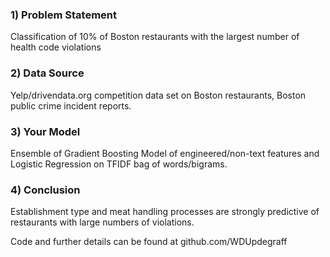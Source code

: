 ### 1) Problem Statement
Classification of 10% of Boston restaurants with the largest number of health code violations
### 2) Data Source
Yelp/drivendata.org competition data set on Boston restaurants, Boston public crime incident reports.
### 3) Your Model
Ensemble of Gradient Boosting Model of engineered/non-text features and Logistic Regression on TFIDF bag of words/bigrams.
### 4) Conclusion
Establishment type and meat handling processes are strongly predictive of restaurants with large numbers of violations.

Code and further details can be found at github.com/WDUpdegraff